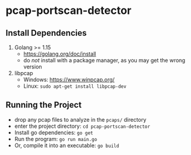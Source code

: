 # pcap-portscan-detector

## Install Dependencies
1. Golang >= 1.15
   * https://golang.org/doc/install
   * do _not_ install with a package manager, as you may get the wrong version
2. libpcap
    * Windows: https://www.winpcap.org/
    * Linux: `sudo apt-get install libpcap-dev`
   
## Running the Project
* drop any pcap files to analyze in the `pcaps/` directory
* enter the project directory: `cd pcap-portscan-detector`
* Install go dependencies: `go get`
* Run the program: `go run main.go`
* Or, compile it into an executable: `go build`